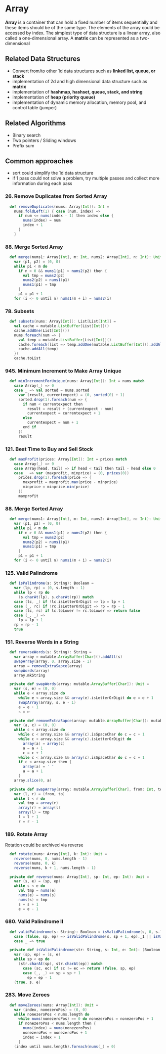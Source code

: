 # Array
**Array** is a container that can hold a fixed number of items sequentially and these items should be of the same type.
The elements of the array could be accessed by index.
The simplest type of data structure is a linear array, also called a one-dimensional array.
A **matrix** can be represented as a two-dimensional

## Related Data Structures
* Convert from/to other 1d data structures such as **linked list, queue, or stack**
* implementation of 2d and high dimensional data structure such as **matrix**
* implementation of **hashmap, hashset, queue, stack, and string**
* implementation of **heap (priority queue)**
* implementation of dynamic memory allocation, memory pool, and control table (jumper)

## Related Algorithms
* Binary search
* Two pointers / Sliding windows
* Prefix sum

## Common approaches
* sort could simplify the 1d data structure
* if 1 pass could not solve a problem, try multiple passes and collect more information during each pass

### 26. Remove Duplicates from Sorted Array
```scala
  def removeDuplicates(nums: Array[Int]): Int =
    nums.foldLeft(1) { case (num, index) =>
      if num <= nums(index - 1) then index else {
        nums(index) = num
        index + 1
      }
    }
```

### 88. Merge Sorted Array
```scala
  def merge(nums1: Array[Int], m: Int, nums2: Array[Int], n: Int): Unit =
    var (p1, p2) = (0, 0)
    while p1 < m do
      if n > 0 && nums1(p1) > nums2(p2) then {
        val tmp = nums2(p2)
        nums2(p2) = nums1(p1)
        nums1(p1) = tmp
      }
      p1 = p1 + 1
    for (i <- 0 until n) nums1(m + i) = nums2(i)
```

### 78. Subsets
```scala
  def subsets(nums: Array[Int]): List[List[Int]] =
    val cache = mutable.ListBuffer[List[Int]]()
    cache.addOne(List[Int]())
    nums.foreach(num => {
      val temp = mutable.ListBuffer[List[Int]]()
      cache.foreach(list => temp.addOne(mutable.ListBuffer[Int]().addAll(list).addOne(num).toList))
      cache.addAll(temp)
    })
    cache.toList
```

### 945. Minimum Increment to Make Array Unique
```scala
  def minIncrementForUnique(nums: Array[Int]): Int = nums match
    case Array(_) => 0
    case _ => val sorted = nums.sorted
      var (result, currentexpect) = (0, sorted(0) + 1)
      sorted.drop(1).foreach(num => {
        if num < currentexpect then
          result = result + (currentexpect - num)
          currentexpect = currentexpect + 1
        else
          currentexpect = num + 1
        end if
      })
      result
```

### 121. Best Time to Buy and Sell Stock
```scala
  def maxProfit(prices: Array[Int]): Int = prices match
    case Array(_) => 0
    case Array(head, tail) => if head < tail then tail - head else 0
    case _ => var (maxprofit, minprice) = (0, prices(0))
      prices.drop(1).foreach(price => {
        maxprofit = maxprofit.max(price - minprice)
        minprice = minprice.min(price)
      })
      maxprofit
```
### 88. Merge Sorted Array
```scala
  def merge(nums1: Array[Int], m: Int, nums2: Array[Int], n: Int): Unit =
    var (p1, p2) = (0, 0)
    while p1 < m do
      if n > 0 && nums1(p1) > nums2(p2) then {
        val tmp = nums2(p2)
        nums2(p2) = nums1(p1)
        nums1(p1) = tmp
      }
      p1 = p1 + 1
    for (i <- 0 until n) nums1(m + i) = nums2(i)
```

### 125. Valid Palindrome
```scala
  def isPalindrome(s: String): Boolean =
    var (lp, rp) = (0, s.length - 1)
    while lp < rp do
      (s.charAt(lp), s.charAt(rp)) match
    case (lc, _) if !lc.isLetterOrDigit => lp = lp + 1
    case (_, rc) if !rc.isLetterOrDigit => rp = rp - 1
    case (lc, rc) if lc.toLower != rc.toLower => return false
    case (_, _) =>
      lp = lp + 1
    rp = rp - 1
    true
```

### 151. Reverse Words in a String
```scala
  def reverseWords(s: String): String =
    var array = mutable.ArrayBuffer[Char]().addAll(s)
    swapArray(array, 0, array.size - 1)
    array = removeExtraSapce(array)
    swapWords(array)
    array.mkString

  private def swapWords(array: mutable.ArrayBuffer[Char]): Unit =
    var (s, e) = (0, 0)
    while e < array.size do
      while e < array.size && array(e).isLetterOrDigit do e = e + 1
      swapArray(array, s, e - 1)
      e = e + 1
      s = e

  private def removeExtraSapce(array: mutable.ArrayBuffer[Char]): mutable.ArrayBuffer[Char] =
    var (a, c) = (0, 0)
    while c < array.size do
      while c < array.size && array(c).isSpaceChar do c = c + 1
      while c < array.size && array(c).isLetterOrDigit do
        array(a) = array(c)
        a = a + 1
        c = c + 1
      while c < array.size && array(c).isSpaceChar do c = c + 1
      if c < array.size then {
        array(a) = ' '
        a = a + 1
      }
    array.slice(0, a)

  private def swapArray(array: mutable.ArrayBuffer[Char], from: Int, to: Int): Unit =
    var (l, r) = (from, to)
    while l < r do
      val tmp = array(r)
      array(r) = array(l)
      array(l) = tmp
      l = l + 1
      r = r - 1
```

### 189. Rotate Array
Rotation could be archived via reverse
```scala
  def rotate(nums: Array[Int], k: Int): Unit =
    reverse(nums, 0, nums.length - 1)
    reverse(nums, 0, k)
    reverse(nums, k + 1, nums.length - 1)

  private def reverse(nums: Array[Int], sp: Int, ep: Int): Unit =
    var (s, e) = (sp, ep)
    while s < e do
      val tmp = nums(e)
      nums(e) = nums(s)
      nums(s) = tmp
      s = s + 1
      e = e - 1
```

### 680. Valid Palindrome II
```scala
  def validPalindrome(s: String): Boolean = isValidPalindrome(s, 0, s.length - 1) match
    case (false, sp, ep) => isValidPalindrome(s, sp + 1, ep)._1 || isValidPalindrome(s, sp, ep - 1)._1
    case _ => true

  private def isValidPalindrome(str: String, s: Int, e: Int): (Boolean, Int, Int) =
    var (sp, ep) = (s, e)
    while sp < ep do
      (str.charAt(sp), str.charAt(ep)) match
        case (sc, ec) if sc != ec => return (false, sp, ep)
        case (_, _) => sp = sp + 1
          ep = ep - 1
    (true, s, e)
```

### 283. Move Zeroes
```scala
  def moveZeroes(nums: Array[Int]): Unit =
    var (index, nonezeroPos) = (0, 0)
    while nonezeroPos < nums.length do
      while nums(nonezeroPos) == 0 do nonezeroPos = nonezeroPos + 1
      if nonezeroPos < nums.length then {
        nums(index) = nums(nonezeroPos)
        nonezeroPos = nonezeroPos + 1
        index = index + 1
      }
    (index until nums.length).foreach(nums(_) = 0)
```